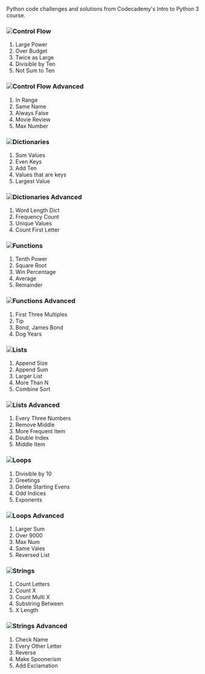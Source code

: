 Python code challenges and solutions from Codecademy's Intro to Python 3 course.

### ![Control Flow](https://www.codecademy.com/courses/learn-python-3/articles/python-code-challenges-control-flow)
1. Large Power
2. Over Budget
3. Twice as Large
4. Divisible by Ten
5. Not Sum to Ten

### ![Control Flow Advanced](https://www.codecademy.com/courses/learn-python-3/articles/advanced-python-code-challenges-control-flow)
1. In Range
2. Same Name
3. Always False
4. Movie Review
5. Max Number


### ![Dictionaries](https://www.codecademy.com/courses/learn-python-3/articles/python-code-challenges-dictionaries)
1. Sum Values
2. Even Keys
3. Add Ten
4. Values that are keys
5. Largest Value
   
### ![Dictionaries Advanced](https://www.codecademy.com/courses/learn-python-3/articles/advanced-python-code-challenges-dictionaries)
1. Word Length Dict
2. Frequency Count
3. Unique Values
4. Count First Letter
### ![Functions](https://www.codecademy.com/courses/learn-python-3/articles/python-code-challenges-functions)
1. Tenth Power
2. Square Root
3. Win Percentage
4. Average
5. Remainder

### ![Functions Advanced](https://www.codecademy.com/courses/learn-python-3/articles/advanced-python-code-challenges-functions)
1. First Three Multiples
2. Tip
3. Bond, James Bond
4. Dog Years

### ![Lists](https://www.codecademy.com/courses/learn-python-3/articles/python-code-challenges-lists)
1. Append Size
2. Append Sum
3. Larger List
4. More Than N
5. Combine Sort

### ![Lists Advanced](https://www.codecademy.com/courses/learn-python-3/articles/advanced-python-code-challenges-lists)
1. Every Three Numbers
2. Remove Middle
3. More Frequent Item
4. Double Index
5. Middle Item

### ![Loops](https://www.codecademy.com/courses/learn-python-3/articles/python-code-challenges-loops)
1. Divisible by 10
2. Greetings
3. Delete Starting Evens
4. Odd Indices
5. Exponents

   
### ![Loops Advanced](https://www.codecademy.com/courses/learn-python-3/articles/advanced-python-code-challenges-loops)
1. Larger Sum
2. Over 9000
3. Max Num
4. Same Vales
5. Reversed List

### ![Strings](https://www.codecademy.com/courses/learn-python-3/articles/python-code-challenges-strings)
1. Count Letters
2. Count X
3. Count Multi X
4. Substring Between
5. X Length
   
### ![Strings Advanced](https://www.codecademy.com/courses/learn-python-3/articles/advanced-python-code-challenges-strings)
1. Check Name
2. Every Other Letter
3. Reverse
4. Make Spoonerism
5. Add Exclamation